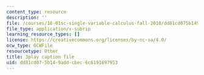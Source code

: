 ```yaml
---
content_type: resource
description: ''
file: /courses/18-01sc-single-variable-calculus-fall-2010/dd81cd075b149addcbec6c6191897953_eHJuAByQf5A.srt
file_type: application/x-subrip
learning_resource_types: []
license: https://creativecommons.org/licenses/by-nc-sa/4.0/
ocw_type: OCWFile
resourcetype: Other
title: 3play caption file
uid: dd81cd07-5b14-9add-cbec-6c6191897953
---
```

